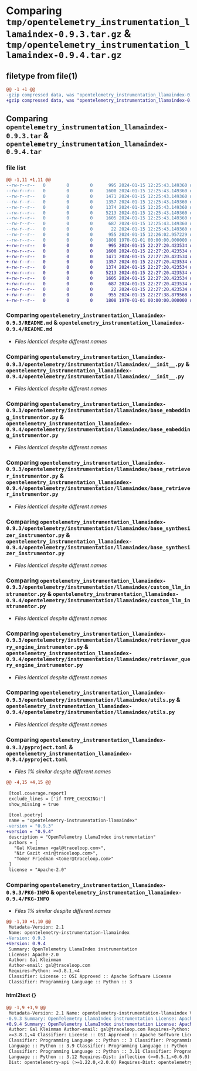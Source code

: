 # Comparing `tmp/opentelemetry_instrumentation_llamaindex-0.9.3.tar.gz` & `tmp/opentelemetry_instrumentation_llamaindex-0.9.4.tar.gz`

## filetype from file(1)

```diff
@@ -1 +1 @@
-gzip compressed data, was "opentelemetry_instrumentation_llamaindex-0.9.3.tar", max compression
+gzip compressed data, was "opentelemetry_instrumentation_llamaindex-0.9.4.tar", max compression
```

## Comparing `opentelemetry_instrumentation_llamaindex-0.9.3.tar` & `opentelemetry_instrumentation_llamaindex-0.9.4.tar`

### file list

```diff
@@ -1,11 +1,11 @@
--rw-r--r--   0        0        0      995 2024-01-15 12:25:43.149360 opentelemetry_instrumentation_llamaindex-0.9.3/README.md
--rw-r--r--   0        0        0     1600 2024-01-15 12:25:43.149360 opentelemetry_instrumentation_llamaindex-0.9.3/opentelemetry/instrumentation/llamaindex/__init__.py
--rw-r--r--   0        0        0     1471 2024-01-15 12:25:43.149360 opentelemetry_instrumentation_llamaindex-0.9.3/opentelemetry/instrumentation/llamaindex/base_embedding_instrumentor.py
--rw-r--r--   0        0        0     1357 2024-01-15 12:25:43.149360 opentelemetry_instrumentation_llamaindex-0.9.3/opentelemetry/instrumentation/llamaindex/base_retriever_instrumentor.py
--rw-r--r--   0        0        0     1374 2024-01-15 12:25:43.149360 opentelemetry_instrumentation_llamaindex-0.9.3/opentelemetry/instrumentation/llamaindex/base_synthesizer_instrumentor.py
--rw-r--r--   0        0        0     5213 2024-01-15 12:25:43.149360 opentelemetry_instrumentation_llamaindex-0.9.3/opentelemetry/instrumentation/llamaindex/custom_llm_instrumentor.py
--rw-r--r--   0        0        0     1605 2024-01-15 12:25:43.149360 opentelemetry_instrumentation_llamaindex-0.9.3/opentelemetry/instrumentation/llamaindex/retriever_query_engine_instrumentor.py
--rw-r--r--   0        0        0      687 2024-01-15 12:25:43.149360 opentelemetry_instrumentation_llamaindex-0.9.3/opentelemetry/instrumentation/llamaindex/utils.py
--rw-r--r--   0        0        0       22 2024-01-15 12:25:43.149360 opentelemetry_instrumentation_llamaindex-0.9.3/opentelemetry/instrumentation/llamaindex/version.py
--rw-r--r--   0        0        0      955 2024-01-15 12:26:02.957229 opentelemetry_instrumentation_llamaindex-0.9.3/pyproject.toml
--rw-r--r--   0        0        0     1808 1970-01-01 00:00:00.000000 opentelemetry_instrumentation_llamaindex-0.9.3/PKG-INFO
+-rw-r--r--   0        0        0      995 2024-01-15 22:27:20.423534 opentelemetry_instrumentation_llamaindex-0.9.4/README.md
+-rw-r--r--   0        0        0     1600 2024-01-15 22:27:20.423534 opentelemetry_instrumentation_llamaindex-0.9.4/opentelemetry/instrumentation/llamaindex/__init__.py
+-rw-r--r--   0        0        0     1471 2024-01-15 22:27:20.423534 opentelemetry_instrumentation_llamaindex-0.9.4/opentelemetry/instrumentation/llamaindex/base_embedding_instrumentor.py
+-rw-r--r--   0        0        0     1357 2024-01-15 22:27:20.423534 opentelemetry_instrumentation_llamaindex-0.9.4/opentelemetry/instrumentation/llamaindex/base_retriever_instrumentor.py
+-rw-r--r--   0        0        0     1374 2024-01-15 22:27:20.423534 opentelemetry_instrumentation_llamaindex-0.9.4/opentelemetry/instrumentation/llamaindex/base_synthesizer_instrumentor.py
+-rw-r--r--   0        0        0     5213 2024-01-15 22:27:20.423534 opentelemetry_instrumentation_llamaindex-0.9.4/opentelemetry/instrumentation/llamaindex/custom_llm_instrumentor.py
+-rw-r--r--   0        0        0     1605 2024-01-15 22:27:20.423534 opentelemetry_instrumentation_llamaindex-0.9.4/opentelemetry/instrumentation/llamaindex/retriever_query_engine_instrumentor.py
+-rw-r--r--   0        0        0      687 2024-01-15 22:27:20.423534 opentelemetry_instrumentation_llamaindex-0.9.4/opentelemetry/instrumentation/llamaindex/utils.py
+-rw-r--r--   0        0        0       22 2024-01-15 22:27:20.423534 opentelemetry_instrumentation_llamaindex-0.9.4/opentelemetry/instrumentation/llamaindex/version.py
+-rw-r--r--   0        0        0      955 2024-01-15 22:27:38.879568 opentelemetry_instrumentation_llamaindex-0.9.4/pyproject.toml
+-rw-r--r--   0        0        0     1808 1970-01-01 00:00:00.000000 opentelemetry_instrumentation_llamaindex-0.9.4/PKG-INFO
```

### Comparing `opentelemetry_instrumentation_llamaindex-0.9.3/README.md` & `opentelemetry_instrumentation_llamaindex-0.9.4/README.md`

 * *Files identical despite different names*

### Comparing `opentelemetry_instrumentation_llamaindex-0.9.3/opentelemetry/instrumentation/llamaindex/__init__.py` & `opentelemetry_instrumentation_llamaindex-0.9.4/opentelemetry/instrumentation/llamaindex/__init__.py`

 * *Files identical despite different names*

### Comparing `opentelemetry_instrumentation_llamaindex-0.9.3/opentelemetry/instrumentation/llamaindex/base_embedding_instrumentor.py` & `opentelemetry_instrumentation_llamaindex-0.9.4/opentelemetry/instrumentation/llamaindex/base_embedding_instrumentor.py`

 * *Files identical despite different names*

### Comparing `opentelemetry_instrumentation_llamaindex-0.9.3/opentelemetry/instrumentation/llamaindex/base_retriever_instrumentor.py` & `opentelemetry_instrumentation_llamaindex-0.9.4/opentelemetry/instrumentation/llamaindex/base_retriever_instrumentor.py`

 * *Files identical despite different names*

### Comparing `opentelemetry_instrumentation_llamaindex-0.9.3/opentelemetry/instrumentation/llamaindex/base_synthesizer_instrumentor.py` & `opentelemetry_instrumentation_llamaindex-0.9.4/opentelemetry/instrumentation/llamaindex/base_synthesizer_instrumentor.py`

 * *Files identical despite different names*

### Comparing `opentelemetry_instrumentation_llamaindex-0.9.3/opentelemetry/instrumentation/llamaindex/custom_llm_instrumentor.py` & `opentelemetry_instrumentation_llamaindex-0.9.4/opentelemetry/instrumentation/llamaindex/custom_llm_instrumentor.py`

 * *Files identical despite different names*

### Comparing `opentelemetry_instrumentation_llamaindex-0.9.3/opentelemetry/instrumentation/llamaindex/retriever_query_engine_instrumentor.py` & `opentelemetry_instrumentation_llamaindex-0.9.4/opentelemetry/instrumentation/llamaindex/retriever_query_engine_instrumentor.py`

 * *Files identical despite different names*

### Comparing `opentelemetry_instrumentation_llamaindex-0.9.3/opentelemetry/instrumentation/llamaindex/utils.py` & `opentelemetry_instrumentation_llamaindex-0.9.4/opentelemetry/instrumentation/llamaindex/utils.py`

 * *Files identical despite different names*

### Comparing `opentelemetry_instrumentation_llamaindex-0.9.3/pyproject.toml` & `opentelemetry_instrumentation_llamaindex-0.9.4/pyproject.toml`

 * *Files 1% similar despite different names*

```diff
@@ -4,15 +4,15 @@
 
 [tool.coverage.report]
 exclude_lines = ['if TYPE_CHECKING:']
 show_missing = true
 
 [tool.poetry]
 name = "opentelemetry-instrumentation-llamaindex"
-version = "0.9.3"
+version = "0.9.4"
 description = "OpenTelemetry LlamaIndex instrumentation"
 authors = [
   "Gal Kleinman <gal@traceloop.com>",
   "Nir Gazit <nir@traceloop.com>",
   "Tomer Friedman <tomer@traceloop.com>"
 ]
 license = "Apache-2.0"
```

### Comparing `opentelemetry_instrumentation_llamaindex-0.9.3/PKG-INFO` & `opentelemetry_instrumentation_llamaindex-0.9.4/PKG-INFO`

 * *Files 1% similar despite different names*

```diff
@@ -1,10 +1,10 @@
 Metadata-Version: 2.1
 Name: opentelemetry-instrumentation-llamaindex
-Version: 0.9.3
+Version: 0.9.4
 Summary: OpenTelemetry LlamaIndex instrumentation
 License: Apache-2.0
 Author: Gal Kleinman
 Author-email: gal@traceloop.com
 Requires-Python: >=3.8.1,<4
 Classifier: License :: OSI Approved :: Apache Software License
 Classifier: Programming Language :: Python :: 3
```

#### html2text {}

```diff
@@ -1,9 +1,9 @@
 Metadata-Version: 2.1 Name: opentelemetry-instrumentation-llamaindex Version:
-0.9.3 Summary: OpenTelemetry LlamaIndex instrumentation License: Apache-2.0
+0.9.4 Summary: OpenTelemetry LlamaIndex instrumentation License: Apache-2.0
 Author: Gal Kleinman Author-email: gal@traceloop.com Requires-Python:
 >=3.8.1,<4 Classifier: License :: OSI Approved :: Apache Software License
 Classifier: Programming Language :: Python :: 3 Classifier: Programming
 Language :: Python :: 3.9 Classifier: Programming Language :: Python :: 3.10
 Classifier: Programming Language :: Python :: 3.11 Classifier: Programming
 Language :: Python :: 3.12 Requires-Dist: inflection (>=0.5.1,<0.6.0) Requires-
 Dist: opentelemetry-api (>=1.22.0,<2.0.0) Requires-Dist: opentelemetry-
```

